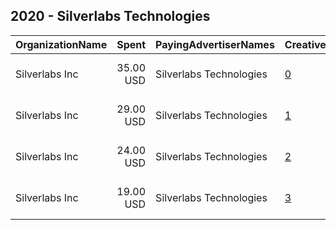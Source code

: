 ## 2020 - Silverlabs Technologies 
|OrganizationName|Spent|PayingAdvertiserNames|CreativeUrls|Impressions|Genders|AgeBrackets|CountryCodes|BillingAddresses|CandidateBallotInformation|
|:---|---:|:---|:---|---:|:---|:---|:---|:---|:---|
|Silverlabs Inc|35.00 USD|Silverlabs Technologies|[0](https://www.snap.com/political-ads/asset/10893ac123672808e4c8aca8076d353f5c9c3443c5cf3413614fbb28f3eb23cc?mediaType=mov)|35,931|FEMALE|16-35|united states|"2020 Wendover Ln,San Jose,95121,US"||
|Silverlabs Inc|29.00 USD|Silverlabs Technologies|[1](https://www.snap.com/political-ads/asset/d95bd0218ce990b3d2efca6455ebda53cb15ba208cd096b7798db42b1c189337?mediaType=mov)|28,533|MALE|16-35|united states|"2020 Wendover Ln,San Jose,95121,US"||
|Silverlabs Inc|24.00 USD|Silverlabs Technologies|[2](https://www.snap.com/political-ads/asset/10893ac123672808e4c8aca8076d353f5c9c3443c5cf3413614fbb28f3eb23cc?mediaType=mov)|25,672|MALE|16-35|united states|"2020 Wendover Ln,San Jose,95121,US"||
|Silverlabs Inc|19.00 USD|Silverlabs Technologies|[3](https://www.snap.com/political-ads/asset/d95bd0218ce990b3d2efca6455ebda53cb15ba208cd096b7798db42b1c189337?mediaType=mov)|18,813|FEMALE|16-35|united states|"2020 Wendover Ln,San Jose,95121,US"||
